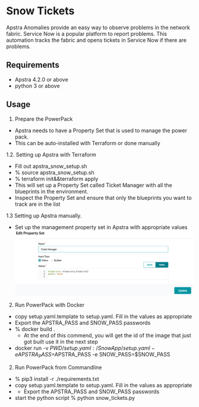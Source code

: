 # Snow Tickets
Apstra Anomalies provide an easy way to observe problems in the network fabric.
Service Now is a popular platform to report problems. This automation tracks the fabric and opens tickets in Service Now if there are problems.


## Requirements

- Apstra 4.2.0 or above
- python 3 or above

## Usage

1. Prepare the PowerPack
- Apstra needs to have a Property Set that is used to manage the power pack. 
- This can be auto-installed with Terraform or done manually

1.2. Setting up Apstra with Terraform
- Fill out apstra_snow_setup.sh
- % source apstra_snow_setup.sh
- % terraform init&&terraform apply
- This will set up a Property Set called Ticket Manager with all the blueprints in the environment.
- Inspect the Property Set and ensure that only the blueprints you want to track are in the list

1.3 Setting up Apstra manually.
- Set up the management property set in Apstra with appropriate values
  ![img.png](img.png)

2. Run PowerPack with Docker 
- copy setup.yaml.template to setup.yaml. Fill in the values as appropriate
- Export the APSTRA_PASS and SNOW_PASS passwords
- % docker build .  
  - At the end of this commend, you will get the id of the image that just got built use it in the next step
- docker run  -v $PWD/setup.yaml:/SnowApp/setup.yaml -e APSTRA_PASS=$APSTRA_PASS -e SNOW_PASS=$SNOW_PASS <docker image id from previous step>

2. Run PowerPack from Commandline
- % pip3 install -r ./requirements.txt
- copy setup.yaml.template to setup.yaml. Fill in the values as appropriate
- - Export the APSTRA_PASS and SNOW_PASS passwords
- start the python script 
   % python snow_tickets.py


